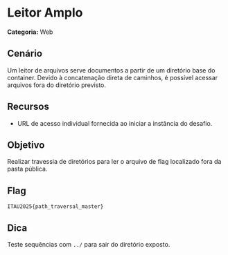 # Leitor Amplo

**Categoria:** Web

## Cenário
Um leitor de arquivos serve documentos a partir de um diretório base do container. Devido à concatenação direta de caminhos, é possível acessar arquivos fora do diretório previsto.

## Recursos
- URL de acesso individual fornecida ao iniciar a instância do desafio.

## Objetivo
Realizar travessia de diretórios para ler o arquivo de flag localizado fora da pasta pública.

## Flag
`ITAU2025{path_traversal_master}`

## Dica
Teste sequências com `../` para sair do diretório exposto.
